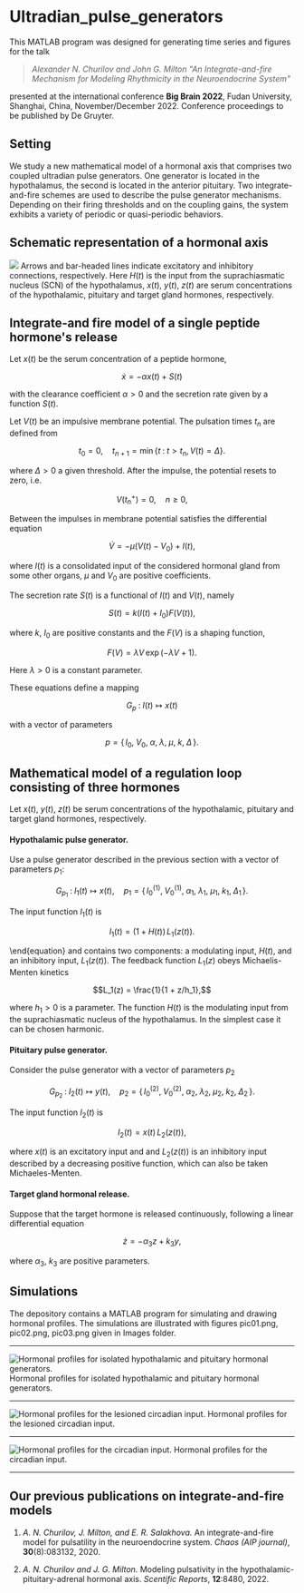 # Ultradian_pulse_generators
This MATLAB program was designed for generating time series and figures for the talk  

> *Alexander N. Churilov and John G. Milton
"An Integrate-and-fire Mechanism for Modeling Rhythmicity  in the Neuroendocrine System"*
>
presented at the international conference **Big Brain 2022**,
Fudan University, Shanghai, China, November/December 2022.
Conference proceedings to be published by De Gruyter.

## Setting 
We study a new mathematical model of a hormonal axis that  comprises two coupled ultradian pulse generators. One generator is located
in the hypothalamus, the second is located in the anterior pituitary.
Two integrate-and-fire schemes are used to describe the pulse generator mechanisms. 
Depending on their firing thresholds and on the coupling gains, the system exhibits a variety of periodic or quasi-periodic behaviors.

## Schematic representation of a hormonal axis
![](https://github.com/Anchurian/Ultradian_pulse_generators/blob/main/Images/scheme.png)
Arrows and bar-headed lines indicate excitatory and inhibitory connections, respectively.
Here $H(t)$ is the input from the suprachiasmatic nucleus (SCN) of the hypothalamus,
$x(t)$, $y(t)$, $z(t)$ are serum concentrations of the hypothalamic, pituitary and target gland hormones, respectively.

## Integrate-and fire model of a single peptide hormone's release

Let $x(t)$ be the serum concentration of  a peptide  hormone,
~~~math
\dot x = -\alpha x(t) +S(t)
~~~
with the clearance coefficient $\alpha>0$  and the secretion rate given by a function $S(t)$.

Let $V(t)$ be an impulsive membrane potential.
The pulsation times $t_n$ are defined from 
~~~math 
t_0=0, \quad t_{n+1} = \min\{t \;:\; t>t_n,  V(t)=\Delta\}.            
~~~
where $\Delta>0$ a given threshold. After the impulse, the potential resets to zero, i.e.
~~~math
V(t_n^+) = 0,\quad n\ge 0,
~~~
Between the impulses in membrane potential satisfies the differential equation
~~~math
\dot V = -\mu (V(t) - V_0) +  I(t),
~~~
where $I(t)$ is a consolidated input of the considered hormonal gland from some other organs,
$\mu$ and $V_0$ are positive coefficients.

The secretion rate $S(t)$ is a functional of $I(t)$ and $V(t)$, namely
~~~math
S(t)= k (I(t) + I_0) F(V(t)),
~~~
where $k$, $I_0$ are positive constants and
the $F(V)$ is a shaping function,
~~~math
F(V)  = \lambda V\,\exp(-\lambda V +1).
~~~
Here $\lambda>0$ is  a constant parameter.

These equations define a mapping
~~~math
G_{p}\;:\; I(t) \mapsto x(t)
~~~
with a vector of parameters
~~~math
p = \{\, I_0,\; V_0,\; \alpha,\; \lambda,\; \mu,\; k, \; \Delta \,\}.
~~~

## Mathematical model of a regulation loop consisting of three hormones

Let $x(t)$, $y(t)$, $z(t)$ be serum concentrations of the hypothalamic, pituitary 
and target gland hormones, respectively.

#### Hypothalamic pulse generator.
Use a pulse generator described in the previous section with a vector of parameters $p_1$:
~~~math
G_{p_1}\;:\; I_1(t) \mapsto x(t),\quad  p_1 = \{\, I_0^{(1)},\; V_0^{(1)},\; \alpha_1,\; \lambda_1,\; \mu_1,\; k_1, \; \Delta_1 \,\}.
~~~
The input function $I_1(t)$ is 
~~~math
I_1(t) = (1+H(t))\, L_1(z(t)).
~~~
\end{equation}
and contains two components: a modulating input, $H(t)$, and an inhibitory input, $L_1(z(t))$.
The feedback function $L_1(z)$ obeys Michaelis-Menten  kinetics 
~~~math
L_1(z)  = \frac{1}{1 + z/h_1},
~~~
where $h_1>0$ is a parameter.
The function $H(t)$ is the modulating input from the suprachiasmatic nucleus of the hypothalamus.
In the simplest case it can be chosen harmonic.

#### Pituitary pulse generator.
Consider the pulse generator with a vector of parameters $p_2$
~~~math
G_{p_2}\;:\; I_2(t) \mapsto y(t),\quad  p_2 = \{\, I_0^{(2)},\; V_0^{(2)},\; \alpha_2,\;\lambda_2,\; \mu_2,\;  k_2, \; \Delta_2 \,\}.
~~~
The input function $I_2(t)$ is 
~~~math
I_2(t) =  x(t)\, L_2(z(t)),
~~~
where $x(t)$ is an excitatory input and and $L_2(z(t))$ is an inhibitory input described by a decreasing positive function,
which can also be taken Michaeles-Menten.

#### Target gland hormonal release.   
Suppose that the target hormone is released continuously, following a linear differential equation
~~~math
\dot z = -\alpha_3 z + k_3 y,
~~~
where $\alpha_3$, $k_3$ are positive parameters.

## Simulations
The depository contains a MATLAB program for simulating and drawing hormonal profiles.
The simulations are illustrated with figures pic01.png, pic02.png, pic03.png given in Images folder.
***
![Hormonal profiles for isolated hypothalamic and pituitary hormonal generators.](https://github.com/Anchurian/Ultradian_pulse_generators/blob/main/Images/pic1.png)
Hormonal profiles for isolated hypothalamic and pituitary hormonal generators.
***
![Hormonal profiles for the lesioned circadian input.](https://github.com/Anchurian/Ultradian_pulse_generators/blob/main/Images/pic2.png)
Hormonal profiles for the lesioned circadian input.
***
![Hormonal profiles for the circadian input.](https://github.com/Anchurian/Ultradian_pulse_generators/blob/main/Images/pic3.png)
Hormonal profiles for the circadian input.
***
## Our previous publications on integrate-and-fire models

1. *A. N. Churilov, J. Milton, and E. R. Salakhova.*
An integrate-and-fire model for pulsatility in the neuroendocrine
  system.
*Chaos (AIP journal)*, **30**(8):083132, 2020.

2. *A. N. Churilov and J. G. Milton.*
Modeling pulsativity in the hypothalamic-pituitary-adrenal hormonal axis.
*Scentific Reports*, **12**:8480, 2022.
